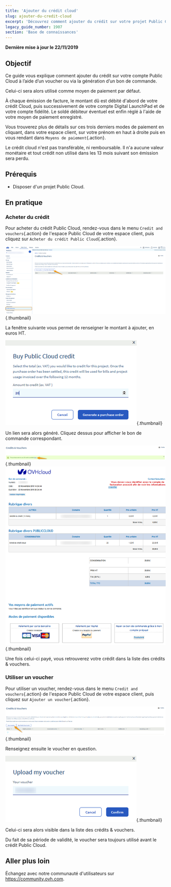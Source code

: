```yaml
---
title: 'Ajouter du crédit cloud'
slug: ajouter-du-credit-cloud
excerpt: 'Découvrez comment ajouter du crédit sur votre projet Public Cloud'
legacy_guide_number: 1907
section: 'Base de connaissances'
---
```


**Dernière mise à jour le 22/11/2019**

## Objectif

Ce guide vous explique comment ajouter du crédit sur votre compte Public Cloud à l’aide d’un voucher ou via la génération d’un bon de commande.

Celui-ci sera alors utilisé comme moyen de paiement par défaut.

À chaque émission de facture, le montant dû est débité d'abord de votre crédit Cloud, puis successivement de votre compte Digital LaunchPad et de votre compte fidélité. Le soldé débiteur éventuel est enfin réglé à l'aide de votre moyen de paiement enregistré. 

Vous trouverez plus de détails sur ces trois derniers modes de paiement en cliquant, dans votre espace client, sur votre prénom en haut à droite puis en vous rendant dans `Moyens de paiement`{.action}.

Le crédit cloud n'est pas transférable, ni remboursable. Il n'a aucune valeur monétaire et tout crédit non utilisé dans les 13 mois suivant son émission sera perdu.

## Prérequis

* Disposer d'un projet Public Cloud.


## En pratique

### Acheter du crédit

Pour acheter du crédit Public Cloud, rendez-vous dans le menu `Credit and vouchers`{.action} de l'espace Public Cloud de votre espace client, puis cliquez sur `Acheter du crédit Public Cloud`{.action}.


![addpubliccloudcredit](images/buycredit1.png){.thumbnail}

La fenêtre suivante vous permet de renseigner le montant à ajouter, en euros HT.

![addpubliccloudcredit](images/buycredit2.png){.thumbnail}

Un lien sera alors généré. Cliquez dessus pour afficher le bon de commande correspondant.

![addpubliccloudcredit](images/buycredit3.png){.thumbnail}
![addpubliccloudcredit](images/buycredit4.png){.thumbnail}

Une fois celui-ci payé, vous retrouverez votre crédit dans la liste des crédits & vouchers.

### Utiliser un voucher

Pour utiliser un voucher, rendez-vous dans le menu `Credit and vouchers`{.action} de l'espace Public Cloud de votre espace client, puis cliquez sur `Ajouter un voucher`{.action}.

![addpubliccloudcredit](images/buycredit6.png){.thumbnail}

Renseignez ensuite le voucher en question.

![addpubliccloudcredit](images/buycredit7.png){.thumbnail}

Celui-ci sera alors visible dans la liste des crédits & vouchers.

Du fait de sa période de validité, le voucher sera toujours utilisé avant le crédit Public Cloud.

## Aller plus loin

Échangez avec notre communauté d'utilisateurs sur <https://community.ovh.com>.
